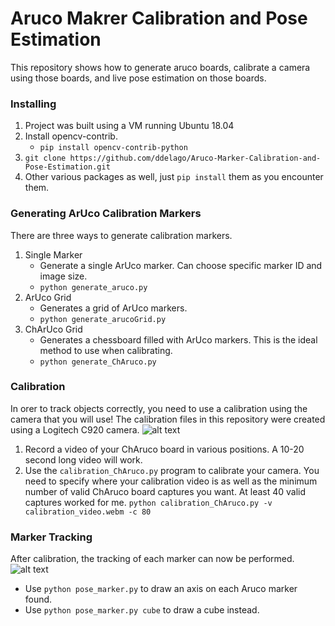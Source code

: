 # Aruco Makrer Calibration and Pose Estimation
This repository shows how to generate aruco boards, calibrate a camera using those boards, and live pose estimation on those boards.

### Installing
1. Project was built using a VM running Ubuntu 18.04
2. Install opencv-contrib.
    - `pip install opencv-contrib-python`
3. `git clone https://github.com/ddelago/Aruco-Marker-Calibration-and-Pose-Estimation.git`
4. Other various packages as well, just `pip install` them as you encounter them. 

### Generating ArUco Calibration Markers
There are three ways to generate calibration markers. 
1. Single Marker
    - Generate a single ArUco marker. Can choose specific marker ID and image size.
    - `python generate_aruco.py`
2. ArUco Grid
    - Generates a grid of ArUco markers. 
    - `python generate_arucoGrid.py`
3. ChArUco Grid
    - Generates a chessboard filled with ArUco markers. This is the ideal method to use when calibrating.
    - `python generate_ChAruco.py`  

### Calibration
In orer to track objects correctly, you need to use a calibration using the camera that you will use! The calibration files in this repository were created using a Logitech C920 camera.
![alt text](https://github.com/ddelago/AR-Projection-Mapping/blob/master/pictures/stereoCalib.PNG)
1. Record a video of your ChAruco board in various positions. A 10-20 second long video will work. 
2. Use the `calibration_ChAruco.py` program to calibrate your camera. You need to specify where your calibration video is as well as the minimum number of valid ChAruco board captures you want. At least 40 valid captures worked for me. 
    `python calibration_ChAruco.py -v calibration_video.webm -c 80`

### Marker Tracking
After calibration, the tracking of each marker can now be performed.
![alt text](https://github.com/ddelago/AR-Projection-Mapping/blob/master/pictures/perspTrans.PNG)
- Use `python pose_marker.py` to draw an axis on each Aruco marker found.
- Use `python pose_marker.py cube` to draw a cube instead.
